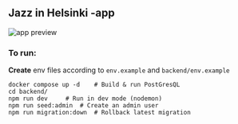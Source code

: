 ## Jazz in Helsinki -app

<img src="./img/preview.gif" alt="app preview" />

### To run:

__Create__ env files according to `env.example` and `backend/env.example`

```
docker compose up -d	# Build & run PostGresQL
cd backend/
npm run dev		# Run in dev mode (nodemon)
npm run seed:admin	# Create an admin user
npm run migration:down	# Rollback latest migration
```
